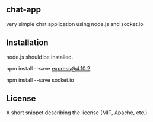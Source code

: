 ## chat-app

very simple chat application using node.js and socket.io

## Installation

node.js should be installed.

npm install --save express@4.10.2

npm install --save socket.io

## License

A short snippet describing the license (MIT, Apache, etc.)